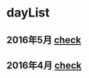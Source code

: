 # dayList

## 2016年5月 [check](https://github.com/zzTonyQzz/dayList/blob/master/201605.md)

## 2016年4月 [check](https://github.com/zzTonyQzz/dayList/blob/master/201604.md)
